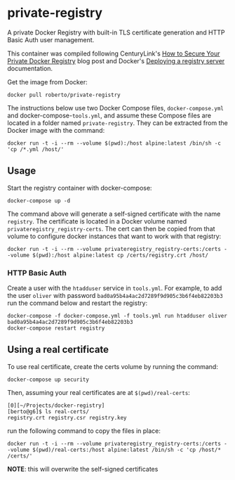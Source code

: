 # private-registry
A private Docker Registry with built-in TLS certificate generation and HTTP Basic Auth user management.

This container was compiled following CenturyLink's [How to Secure Your Private Docker Registry](https://www.ctl.io/developers/blog/post/how-to-secure-your-private-docker-registry/) blog post and Docker's [Deploying a registry server](https://docs.docker.com/registry/deploying/) documentation.

Get the image from Docker:
```
docker pull roberto/private-registry
```
The instructions below use two Docker Compose files, `docker-compose.yml` and docker-compose-`tools.yml`, and assume these Compose files are located in a folder named `private-registry`.  They can be extracted from the Docker image with the command:
```
docker run -t -i --rm --volume $(pwd):/host alpine:latest /bin/sh -c 'cp /*.yml /host/'
```
## Usage
Start the registry container with docker-compose:
```
docker-compose up -d
```
The command above will generate a self-signed certificate with the name `registry`.  The certificate is located in a Docker volume named `privateregistry_registry-certs`.  The cert can then be copied from that volume to configure docker instances that want to work with that registry:
```
docker run -t -i --rm --volume privateregistry_registry-certs:/certs --volume $(pwd):/host alpine:latest cp /certs/registry.crt /host/
```
### HTTP Basic Auth
Create a user with the `htadduser` service in `tools.yml`.  For example, to add the user `oliver` with password `bad0a95b4a4ac2d7289f9d905c3b6f4eb82203b3` run the command below and restart the registry:
```
docker-compose -f docker-compose.yml -f tools.yml run htadduser oliver bad0a95b4a4ac2d7289f9d905c3b6f4eb82203b3
docker-compose restart registry
```
## Using a real certificate
To use real certificate, create the certs volume by running the command:
```
docker-compose up security
```
Then, assuming your real certificates are at `$(pwd)/real-certs`:
```
[0][~/Projects/docker-registry]
[berto@g6]$ ls real-certs/
registry.crt registry.csr registry.key
```
run the following command to copy the files in place:
```
docker run -t -i --rm --volume privateregistry_registry-certs:/certs --volume $(pwd)/real-certs:/host alpine:latest /bin/sh -c 'cp /host/* /certs/'
```
**NOTE**: this will overwrite the self-signed certificates